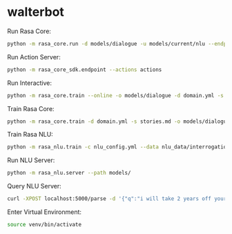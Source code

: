 # walterbot

Run Rasa Core:
```bash
python -m rasa_core.run -d models/dialogue -u models/current/nlu --endpoints endpoints.yml
```

Run Action Server:
```bash
python -m rasa_core_sdk.endpoint --actions actions
```

Run Interactive:
```bash
python -m rasa_core.train --online -o models/dialogue -d domain.yml -s stories.md --endpoints endpoints.yml
```

Train Rasa Core:
```bash
python -m rasa_core.train -d domain.yml -s stories.md -o models/dialogue
```

Train Rasa NLU:
```bash
python -m rasa_nlu.train -c nlu_config.yml --data nlu_data/interrogation.md -o models --fixed_model_name nlu --project current --verbose
```

Run NLU Server:
```bash
python -m rasa_nlu.server --path models/
```

Query NLU Server:
```bash
curl -XPOST localhost:5000/parse -d '{"q":"i will take 2 years off your sentence", "project": "current", "model": "nlu"}'
```

Enter Virtual Environment:
```bash
source venv/bin/activate
```
